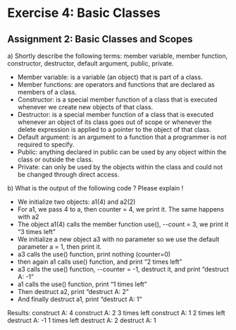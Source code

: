 # Exercise 4: Basic Classes

## Assignment 2: Basic Classes and Scopes

a) Shortly describe the following terms: member variable, member function, constructor, destructor, default argument, public, private.

- Member variable: is a variable (an object) that is part of a class.
- Member functions: are operators and functions that are declared as members of a class.
- Constructor: is a special member function of a class that is executed whenever we create new
objects of that class.
- Destructor: is a special member function of a class that is executed whenever an object of its
class goes out of scope or whenever the delete expression is applied to a pointer to the object
of that class.
- Default argument: is an argument to a function that a programmer is not required to specify.
- Public: anything declared in public can be used by any object within the class or outside the
class.
- Private: can only be used by the objects within the class and could not be changed through
direct access.

b) What is the output of the following code ? Please explain !
- We initialize two objects: a1(4) and a2(2)
- For a1, we pass 4 to a, then counter = 4, we
print it. The same happens with a2
- The object a1(4) calls the member function
use(), --count = 3, we print it “3 times left”
- We initialize a new object a3 with no
parameter so we use the default parameter a
= 1, then print it.
- a3 calls the use() function, print nothing
(counter=0)
- then again a1 calls use() function, and print
“2 times left”
- a3 calls the use() function, --counter = -1,
destruct it, and print “destruct A: -1”
- a1 calls the use() function, print “1 times left”
- Then destruct a2, print “destruct A: 2”
- And finally destruct a1, print “destruct A: 1”

Results:
construct A: 4 construct A: 2 3 times left construct A: 1 2 times left destruct A: -1 1 times left destruct A: 2 destruct A: 1